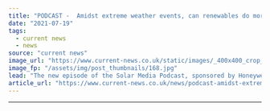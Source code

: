 ```yaml
---
title: "PODCAST -  Amidst extreme weather events, can renewables do more?"
date: "2021-07-19"
tags: 
  - current news
  - news
source: "current news"
image_url: "https://www.current-news.co.uk/static/images/_400x400_crop_center-center/Lightsource_Sunset_on_the_solar_farm.jpg"
image_fp: "/assets/img/post_thumbnails/168.jpg"
lead: "The new episode of the Solar Media Podcast, sponsored by Honeywell, is now available to stream, as we ponder whether renewables can be doing more as extreme weather events escalate."
article_url: "https://www.current-news.co.uk/news/podcast-amidst-extreme-weather-events-can-renewables-do-more?utm_source=rss-feeds&utm_medium=rss&utm_campaign=rss"
---
```


---
